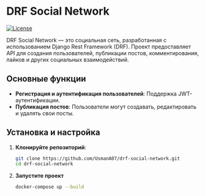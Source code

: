# DRF Social Network

[![License](https://img.shields.io/badge/License-MIT-blue.svg)](https://opensource.org/licenses/MIT)

DRF Social Network — это социальная сеть, разработанная с использованием Django Rest Framework (DRF). Проект предоставляет API для создания пользователей, публикации постов, комментирования, лайков и других социальных взаимодействий.

## Основные функции

- **Регистрация и аутентификация пользователей**: Поддержка JWT-аутентификации.
- **Публикация постов**: Пользователи могут создавать, редактировать и удалять свои посты.

## Установка и настройка

1. **Клонируйте репозиторий**:

   ```bash
   git clone https://github.com/UsmanA07/drf-social-network.git
   cd drf-social-network
   ```
2. **Запустите проект**

   ```bash
   docker-compose up --build
   ```
